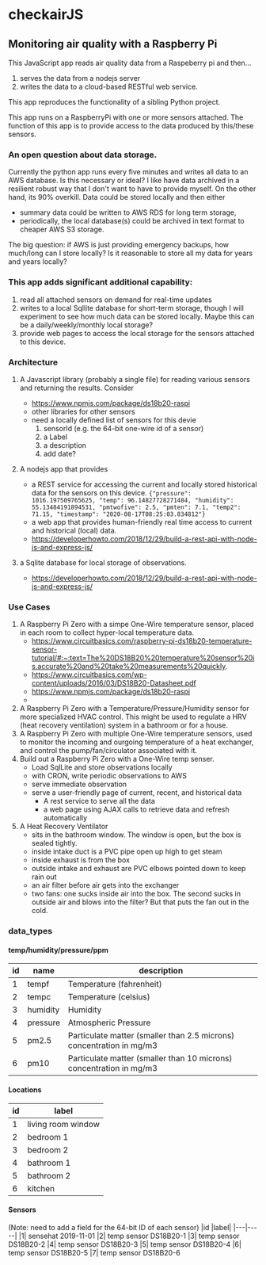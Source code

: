 # checkairJS

## Monitoring air quality with a Raspberry Pi

This JavaScript app reads air quality data from a Raspeberry pi and then...

1. serves the data from a nodejs server
1. writes the data to a cloud-based RESTful web service.

This app reproduces the functionality of a sibling Python project.

This app runs on a RaspberryPi with one or more sensors attached. The function of this app is to provide access to the data produced by this/these sensors.

### An open question about data storage.

Currently the python app runs every five minutes and writes all data to an AWS database. Is this necessary or ideal? I like have data archived in a resilient robust way that I don't want to have to provide myself. On the other hand, its 90% overkill. Data could be stored locally and then either

- summary data could be written to AWS RDS for long term storage,
- periodically, the local database(s) could be archived in text format to cheaper AWS S3 storage.

The big question: if AWS is just providing emergency backups, how much/long can I store locally? Is it reasonable to store all my data for years and years locally?

### This app adds significant additional capability:

1. read all attached sensors on demand for real-time updates
1. writes to a local Sqllite database for short-term storage, though I will experiment to see how much data can be stored locally. Maybe this can be a daily/weekly/monthly local storage?
1. provide web pages to access the local storage for the sensors attached to this device.

### Architecture

1. A Javascript library (probably a single file) for reading various sensors and returning the results. Consider
   - https://www.npmjs.com/package/ds18b20-raspi
   - other libraries for other sensors
   - need a locally defined list of sensors for this devie
     1. sensorId (e.g. the 64-bit one-wire id of a sensor)
     1. a Label
     1. a description
     1. add date?
1. A nodejs app that provides

   - a REST service for accessing the current and locally stored historical data for the sensors on this device.
     `{"pressure": 1016.197509765625, "temp": 96.14827728271484, "humidity": 55.13484191894531, "pmtwofive": 2.5, "pmten": 7.1, "temp2": 71.15, "timestamp": "2020-08-17T08:25:03.834812"}`
   - a web app that provides human-friendly real time access to current and historical (local) data.
   - https://developerhowto.com/2018/12/29/build-a-rest-api-with-node-js-and-express-js/

1. a Sqlite database for local storage of observations.
   - https://developerhowto.com/2018/12/29/build-a-rest-api-with-node-js-and-express-js/

### Use Cases

1. A Raspberry Pi Zero with a simpe One-Wire temperature sensor, placed in each room to collect hyper-local temperature data.
   - https://www.circuitbasics.com/raspberry-pi-ds18b20-temperature-sensor-tutorial/#:~:text=The%20DS18B20%20temperature%20sensor%20is,accurate%20and%20take%20measurements%20quickly.
   - https://www.circuitbasics.com/wp-content/uploads/2016/03/DS18B20-Datasheet.pdf
   - https://www.npmjs.com/package/ds18b20-raspi
   -
1. A Raspberry Pi Zero with a Temperature/Pressure/Humidity sensor for more specialized HVAC control. This might be used to regulate a HRV (heat recovery ventilation) system in a bathroom or for a house.
1. A Raspberry Pi Zero with multiple One-Wire temperature sensors, used to monitor the incoming and ourgoing temperature of a heat exchanger, and control the pump/fan/circulator associated with it.
1. Build out a Raspberry Pi Zero with a One-Wire temp senser.
   - Load SqlLite and store observations locally
   - with CRON, write periodic observations to AWS
   - serve immediate observation
   - serve a user-friendly page of current, recent, and historical data
     - A rest service to serve all the data
     - a web page using AJAX calls to retrieve data and refresh automatically
1. A Heat Recovery Ventilator
   - sits in the bathroom window. The window is open, but the box is sealed tightly.
   - inside intake duct is a PVC pipe open up high to get steam
   - inside exhaust is from the box
   - outside intake and exhaust are PVC elbows pointed down to keep rain out
   - an air filter before air gets into the exchanger
   - two fans: one sucks inside air into the box. The second sucks in outside air and blows into the filter? But that puts the fan out in the cold.

### data_types

#### temp/humidity/pressure/ppm

| id  | name     | description                                                          |
| --- | -------- | -------------------------------------------------------------------- |
| 1   | tempf    | Temperature (fahrenheit)                                             |
| 2   | tempc    | Temperature (celsius)                                                |
| 3   | humidity | Humidity                                                             |
| 4   | pressure | Atmospheric Pressure                                                 |
| 5   | pm2.5    | Particulate matter (smaller than 2.5 microns) concentration in mg/m3 |
| 6   | pm10     | Particulate matter (smaller than 10 microns) concentration in mg/m3  |

#### Locations

| id  | label              |
| --- | ------------------ |
| 1   | living room window |
| 2   | bedroom 1          |
| 3   | bedroom 2          |
| 4   | bathroom 1         |
| 5   | bathroom 2         |
| 6   | kitchen            |

#### Sensors

(Note: need to add a field for the 64-bit ID of each sensor)
|id |label|
|---|-----|
|1| sensehat 2019-11-01
|2| temp sensor DS18B20-1
|3| temp sensor DS18B20-2
|4| temp sensor DS18B20-3
|5| temp sensor DS18B20-4
|6| temp sensor DS18B20-5
|7| temp sensor DS18B20-6
